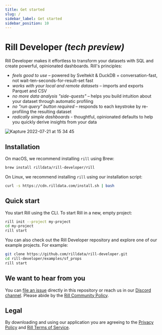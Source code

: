 ```yaml
---
title: Get started
slug: /
sidebar_label: Get started
sidebar_position: 10
---
```


# Rill Developer **_(tech preview)_**
Rill Developer makes it effortless to transform your datasets with SQL and create powerful, opinionated dashboards. Rill's principles:

- *feels good to use* – powered by Sveltekit & DuckDB = conversation-fast, not wait-ten-seconds-for-result-set fast
- *works with your local and remote datasets* – imports and exports Parquet and CSV
- *no more data analysis "side-quests"* – helps you build intuition about your dataset through automatic profiling
- *no "run query" button required* – responds to each keystroke by re-profiling the resulting dataset
- *radically simple dashboards* - thoughtful, opinionated defaults to help you quickly derive insights from your data

![Kapture 2022-07-21 at 15 34 45](https://user-images.githubusercontent.com/5587788/180313797-ef50ec6e-fc2d-4072-bb77-b2acf59205d7.gif "732257485")

## Installation

On macOS, we recommend installing `rill` using Brew:

```bash
brew install rilldata/rill-developer/rill
```

On Linux, we recommend installing `rill` using our installation script:

```bash
curl -s https://cdn.rilldata.com/install.sh | bash
```

<!-- TODO: Add docs link here -->

## Quick start

You start Rill using the CLI. To start Rill in a new, empty project:

```bash
rill init --project my-project
cd my-project
rill start
```

You can also check out the Rill Developer repository and explore one of our example projects. For example:

```bash
git clone https://github.com/rilldata/rill-developer.git
cd rill-developer/examples/sf_props
rill start
```

## We want to hear from you

You can [file an issue](https://github.com/rilldata/rill-developer/issues/new/choose) directly in this repository or reach us in our [Discord channel](https://bit.ly/3unvA05). Please abide by the [Rill Community Policy](https://github.com/rilldata/rill-developer/blob/main/COMMUNITY-POLICY.md).

## Legal
By downloading and using our application you are agreeing to the [Privacy Policy](https://www.rilldata.com/legal/privacy) and [Rill Terms of Service](https://www.rilldata.com/legal/tos).
